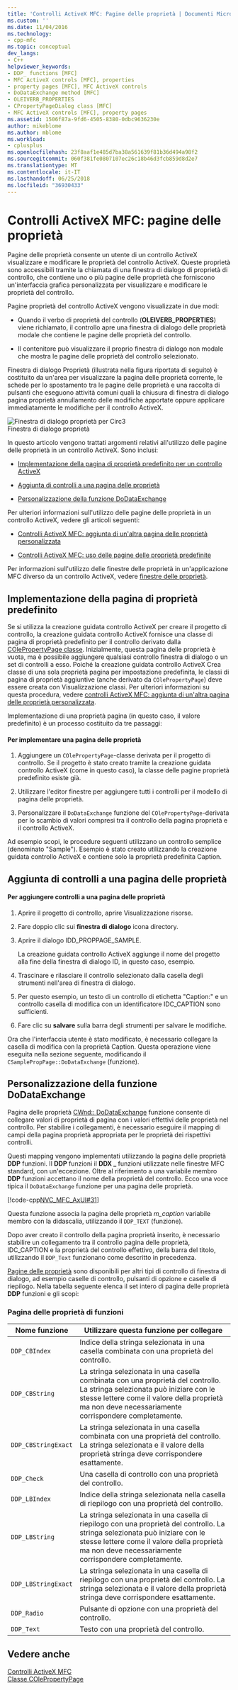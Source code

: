 ```yaml
---
title: 'Controlli ActiveX MFC: Pagine delle proprietà | Documenti Microsoft'
ms.custom: ''
ms.date: 11/04/2016
ms.technology:
- cpp-mfc
ms.topic: conceptual
dev_langs:
- C++
helpviewer_keywords:
- DDP_ functions [MFC]
- MFC ActiveX controls [MFC], properties
- property pages [MFC], MFC ActiveX controls
- DoDataExchange method [MFC]
- OLEIVERB_PROPERTIES
- CPropertyPageDialog class [MFC]
- MFC ActiveX controls [MFC], property pages
ms.assetid: 1506f87a-9fd6-4505-8380-0dbc9636230e
author: mikeblome
ms.author: mblome
ms.workload:
- cplusplus
ms.openlocfilehash: 23f8aaf1e485d7ba38a561639f81b36d494a98f2
ms.sourcegitcommit: 060f381fe0807107ec26c18b46d3fcb859d8d2e7
ms.translationtype: MT
ms.contentlocale: it-IT
ms.lasthandoff: 06/25/2018
ms.locfileid: "36930433"
---
```

# <a name="mfc-activex-controls-property-pages"></a>Controlli ActiveX MFC: pagine delle proprietà
Pagine delle proprietà consente un utente di un controllo ActiveX visualizzare e modificare le proprietà del controllo ActiveX. Queste proprietà sono accessibili tramite la chiamata di una finestra di dialogo di proprietà di controllo, che contiene uno o più pagine delle proprietà che forniscono un'interfaccia grafica personalizzata per visualizzare e modificare le proprietà del controllo.  
  
 Pagine proprietà del controllo ActiveX vengono visualizzate in due modi:  
  
-   Quando il verbo di proprietà del controllo (**OLEIVERB_PROPERTIES**) viene richiamato, il controllo apre una finestra di dialogo delle proprietà modale che contiene le pagine delle proprietà del controllo.  
  
-   Il contenitore può visualizzare il proprio finestra di dialogo non modale che mostra le pagine delle proprietà del controllo selezionato.  
  
 Finestra di dialogo Proprietà (illustrata nella figura riportata di seguito) è costituito da un'area per visualizzare la pagina delle proprietà corrente, le schede per lo spostamento tra le pagine delle proprietà e una raccolta di pulsanti che eseguono attività comuni quali la chiusura di finestra di dialogo pagina proprietà annullamento delle modifiche apportate oppure applicare immediatamente le modifiche per il controllo ActiveX.  
  
 ![Finestra di dialogo proprietà per Circ3](../mfc/media/vc373i1.gif "vc373i1")  
Finestra di dialogo proprietà  
  
 In questo articolo vengono trattati argomenti relativi all'utilizzo delle pagine delle proprietà in un controllo ActiveX. Sono inclusi:  
  
-   [Implementazione della pagina di proprietà predefinito per un controllo ActiveX](#_core_implementing_the_default_property_page)  
  
-   [Aggiunta di controlli a una pagina delle proprietà](#_core_adding_controls_to_a_property_page)  
  
-   [Personalizzazione della funzione DoDataExchange](#_core_customizing_the_dodataexchange_function)  
  
 Per ulteriori informazioni sull'utilizzo delle pagine delle proprietà in un controllo ActiveX, vedere gli articoli seguenti:  
  
-   [Controlli ActiveX MFC: aggiunta di un'altra pagina delle proprietà personalizzata](../mfc/mfc-activex-controls-adding-another-custom-property-page.md)  
  
-   [Controlli ActiveX MFC: uso delle pagine delle proprietà predefinite](../mfc/mfc-activex-controls-using-stock-property-pages.md)  
  
 Per informazioni sull'utilizzo delle finestre delle proprietà in un'applicazione MFC diverso da un controllo ActiveX, vedere [finestre delle proprietà](../mfc/property-sheets-mfc.md).  
  
##  <a name="_core_implementing_the_default_property_page"></a> Implementazione della pagina di proprietà predefinito  
 Se si utilizza la creazione guidata controllo ActiveX per creare il progetto di controllo, la creazione guidata controllo ActiveX fornisce una classe di pagina di proprietà predefinito per il controllo derivato dalla [COlePropertyPage classe](../mfc/reference/colepropertypage-class.md). Inizialmente, questa pagina delle proprietà è vuota, ma è possibile aggiungere qualsiasi controllo finestra di dialogo o un set di controlli a esso. Poiché la creazione guidata controllo ActiveX Crea classe di una sola proprietà pagina per impostazione predefinita, le classi di pagina di proprietà aggiuntive (anche derivato da `COlePropertyPage`) deve essere creata con Visualizzazione classi. Per ulteriori informazioni su questa procedura, vedere [controlli ActiveX MFC: aggiunta di un'altra pagina delle proprietà personalizzata](../mfc/mfc-activex-controls-adding-another-custom-property-page.md).  
  
 Implementazione di una proprietà pagina (in questo caso, il valore predefinito) è un processo costituito da tre passaggi:  
  
#### <a name="to-implement-a-property-page"></a>Per implementare una pagina delle proprietà  
  
1.  Aggiungere un `COlePropertyPage`-classe derivata per il progetto di controllo. Se il progetto è stato creato tramite la creazione guidata controllo ActiveX (come in questo caso), la classe delle pagine proprietà predefinito esiste già.  
  
2.  Utilizzare l'editor finestre per aggiungere tutti i controlli per il modello di pagina delle proprietà.  
  
3.  Personalizzare il `DoDataExchange` funzione del `COlePropertyPage`-derivata per lo scambio di valori compresi tra il controllo della pagina proprietà e il controllo ActiveX.  
  
 Ad esempio scopi, le procedure seguenti utilizzano un controllo semplice (denominato "Sample"). Esempio è stato creato utilizzando la creazione guidata controllo ActiveX e contiene solo la proprietà predefinita Caption.  
  
##  <a name="_core_adding_controls_to_a_property_page"></a> Aggiunta di controlli a una pagina delle proprietà  
  
#### <a name="to-add-controls-to-a-property-page"></a>Per aggiungere controlli a una pagina delle proprietà  
  
1.  Aprire il progetto di controllo, aprire Visualizzazione risorse.  
  
2.  Fare doppio clic sui **finestra di dialogo** icona directory.  
  
3.  Aprire il dialogo IDD_PROPPAGE_SAMPLE.  
  
     La creazione guidata controllo ActiveX aggiunge il nome del progetto alla fine della finestra di dialogo ID, in questo caso, esempio.  
  
4.  Trascinare e rilasciare il controllo selezionato dalla casella degli strumenti nell'area di finestra di dialogo.  
  
5.  Per questo esempio, un testo di un controllo di etichetta "Caption:" e un controllo casella di modifica con un identificatore IDC_CAPTION sono sufficienti.  
  
6.  Fare clic su **salvare** sulla barra degli strumenti per salvare le modifiche.  
  
 Ora che l'interfaccia utente è stato modificato, è necessario collegare la casella di modifica con la proprietà Caption. Questa operazione viene eseguita nella sezione seguente, modificando il `CSamplePropPage::DoDataExchange` (funzione).  
  
##  <a name="_core_customizing_the_dodataexchange_function"></a> Personalizzazione della funzione DoDataExchange  
 Pagina delle proprietà [CWnd:: DoDataExchange](../mfc/reference/cwnd-class.md#dodataexchange) funzione consente di collegare valori di proprietà di pagina con i valori effettivi delle proprietà nel controllo. Per stabilire i collegamenti, è necessario eseguire il mapping di campi della pagina proprietà appropriata per le proprietà dei rispettivi controlli.  
  
 Questi mapping vengono implementati utilizzando la pagina delle proprietà **DDP** funzioni. Il **DDP** funzioni il **DDX _** funzioni utilizzate nelle finestre MFC standard, con un'eccezione. Oltre al riferimento a una variabile membro **DDP** funzioni accettano il nome della proprietà del controllo. Ecco una voce tipica il `DoDataExchange` funzione per una pagina delle proprietà.  
  
 [!code-cpp[NVC_MFC_AxUI#31](../mfc/codesnippet/cpp/mfc-activex-controls-property-pages_1.cpp)]  
  
 Questa funzione associa la pagina delle proprietà *m_caption* variabile membro con la didascalia, utilizzando il `DDP_TEXT` (funzione).  
  
 Dopo aver creato il controllo della pagina proprietà inserito, è necessario stabilire un collegamento tra il controllo pagina delle proprietà, IDC_CAPTION e la proprietà del controllo effettivo, della barra del titolo, utilizzando il `DDP_Text` funzionano come descritto in precedenza.  
  
 [Pagine delle proprietà](../mfc/reference/property-pages-mfc.md) sono disponibili per altri tipi di controllo di finestra di dialogo, ad esempio caselle di controllo, pulsanti di opzione e caselle di riepilogo. Nella tabella seguente elenca il set intero di pagina delle proprietà **DDP** funzioni e gli scopi:  
  
### <a name="property-page-functions"></a>Pagina delle proprietà di funzioni  
  
|Nome funzione|Utilizzare questa funzione per collegare|  
|-------------------|-------------------------------|  
|`DDP_CBIndex`|Indice della stringa selezionata in una casella combinata con una proprietà del controllo.|  
|`DDP_CBString`|La stringa selezionata in una casella combinata con una proprietà del controllo. La stringa selezionata può iniziare con le stesse lettere come il valore della proprietà ma non deve necessariamente corrispondere completamente.|  
|`DDP_CBStringExact`|La stringa selezionata in una casella combinata con una proprietà del controllo. La stringa selezionata e il valore della proprietà stringa deve corrispondere esattamente.|  
|`DDP_Check`|Una casella di controllo con una proprietà del controllo.|  
|`DDP_LBIndex`|Indice della stringa selezionata nella casella di riepilogo con una proprietà del controllo.|  
|`DDP_LBString`|La stringa selezionata in una casella di riepilogo con una proprietà del controllo. La stringa selezionata può iniziare con le stesse lettere come il valore della proprietà ma non deve necessariamente corrispondere completamente.|  
|`DDP_LBStringExact`|La stringa selezionata in una casella di riepilogo con una proprietà del controllo. La stringa selezionata e il valore della proprietà stringa deve corrispondere esattamente.|  
|`DDP_Radio`|Pulsante di opzione con una proprietà del controllo.|  
|`DDP_Text`|Testo con una proprietà del controllo.|  
  
## <a name="see-also"></a>Vedere anche  
 [Controlli ActiveX MFC](../mfc/mfc-activex-controls.md)   
 [Classe COlePropertyPage](../mfc/reference/colepropertypage-class.md)
